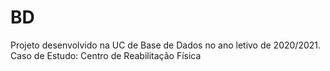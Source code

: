 # BD
Projeto desenvolvido na UC de Base de Dados no ano letivo de 2020/2021.
Caso de Estudo: Centro de Reabilitação Física
